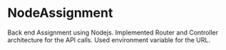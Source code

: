 # NodeAssignment
Back end Assignment using Nodejs.
Implemented Router and Controller architecture for the API calls.
Used environment variable for the URL.

